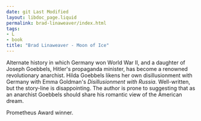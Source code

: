 ```yaml
---
date: git Last Modified
layout: libdoc_page.liquid
permalink: brad-linaweaver/index.html
tags:
- L
- book
title: "Brad Linaweaver - Moon of Ice"
---
```


Alternate history in  which Germany won World War II, and a daughter of Joseph Goebbels, Hitler's  propaganda minister, has become a renowned revolutionary anarchist. Hilda  Goebbels likens her own disillusionment with Germany with Emma Goldman's _Disillusionment with Russia_. Well-written, but the story-line is  disappointing. The author is prone to suggesting that as an anarchist Goebbels  should share his romantic view of the American dream.

Prometheus Award winner.